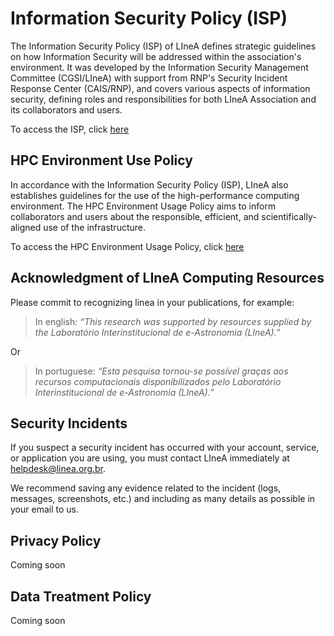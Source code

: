 # Information Security Policy (ISP)

The Information Security Policy (ISP) of LIneA defines strategic guidelines on how Information Security will be addressed within the association's environment. 
It was developed by the Information Security Management Committee (CGSI/LIneA) with support from RNP's Security Incident Response Center (CAIS/RNP), and covers various aspects of information security, defining roles and responsibilities for both LIneA Association and its collaborators and users.

To access the ISP, click [here](https://docs.google.com/document/d/1guNonR3KK8u016o5_DVXsYQqrZdKLOIkASiOkPqBgOE/edit?usp=sharing)

## HPC Environment Use Policy

In accordance with the Information Security Policy (ISP), LIneA also establishes guidelines for the use of the high-performance computing environment. The HPC Environment Usage Policy aims to inform collaborators and users about the responsible, efficient, and scientifically-aligned use of the infrastructure.

To access the HPC Environment Usage Policy, click [here](https://docs.google.com/document/d/1guNonR3KK8u016o5_DVXsYQqrZdKLOIkASiOkPqBgOE/edit?tab=t.0#heading=h.kuskslbjusdl)

## Acknowledgment of LIneA Computing Resources

Please commit to recognizing linea in your publications, for example:

> In english: _“This research was supported by resources supplied by the Laboratório Interinstitucional de e-Astronomia (LIneA).”_
 
Or

> In portuguese:  _“Esta pesquisa tornou-se possível graças aos recursos computacionais disponibilizados pelo Laboratório Interinstitucional de e-Astronomia (LIneA).”_ 


## Security Incidents

If you suspect a security incident has occurred with your account, service, or application you are using, you must contact LIneA immediately at helpdesk@linea.org.br.

We recommend saving any evidence related to the incident (logs, messages, screenshots, etc.) and including as many details as possible in your email to us.


## Privacy Policy

Coming soon

## Data Treatment Policy

Coming soon
